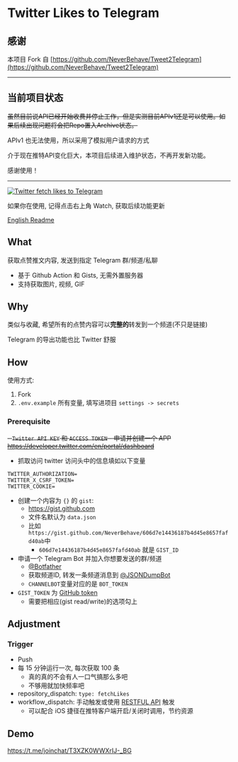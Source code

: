 # Twitter Likes to Telegram

## 感谢
本项目 Fork 自 [https://github.com/NeverBehave/Tweet2Telegram](https://github.com/NeverBehave/Tweet2Telegram)

---

## 当前项目状态

~~虽然目前说API已经开始收费并停止工作，但是实测目前APIv1还是可以使用。如果后续出现问题将会把Repo置入Archive状态。~~

APIv1 也无法使用，所以采用了模拟用户请求的方式

介于现在推特API变化巨大，本项目后续进入维护状态，不再开发新功能。

感谢使用！

---

[![Twitter fetch likes to Telegram](https://github.com/NeverBehave/Tweet2Telegram/actions/workflows/fetchLikes.yml/badge.svg?branch=main)](https://github.com/NeverBehave/Tweet2Telegram/actions/workflows/fetchLikes.yml)

如果你在使用, 记得点击右上角 Watch, 获取后续功能更新

[English Readme](./README.en.md)

## What 

获取点赞推文内容, 发送到指定 Telegram 群/频道/私聊

- 基于 Github Action 和 Gists, 无需外置服务器
- 支持获取图片, 视频, GIF

## Why

类似与收藏, 希望所有的点赞内容可以**完整的**转发到一个频道(不只是链接)

Telegram 的导出功能也比 Twitter 舒服

## How

使用方式:

1. Fork
2. `.env.example` 所有变量, 填写进项目 `settings -> secrets`

### Prerequisite

~~- `Twitter API KEY` 和 `ACCESS TOKEN`
    - 申请并创建一个 APP https://developer.twitter.com/en/portal/dashboard~~

- 抓取访问 twitter 访问头中的信息填如以下变量
```
TWITTER_AUTHORIZATION=
TWITTER_X_CSRF_TOKEN=
TWITTER_COOKIE=
```

- 创建一个内容为 `{}` 的 `gist`: 
    - https://gist.github.com
    - 文件名默认为 `data.json`
    - 比如`https://gist.github.com/NeverBehave/606d7e14436187b4d45e8657fafd40ab`中
        - `606d7e14436187b4d45e8657fafd40ab` 就是 `GIST_ID`
- 申请一个 Telegram Bot 并加入你想要发送的群/频道
    - [@Botfather](https://t.me/botfather)
    - 获取频道ID, 转发一条频道消息到 [@JSONDumpBot](https://t.me/JSONDumpBot)
    - `CHANNELBOT`变量对应的是 `BOT_TOKEN`
- `GIST_TOKEN` 为 [GitHub token](https://github.com/settings/tokens)
    - 需要把相应(gist read/write)的选项勾上

## Adjustment

### Trigger

- Push 
- 每 15 分钟运行一次, 每次获取 100 条
    - 真的真的不会有人一口气搞那么多吧
    - 不够用就加快频率吧
- repository_dispatch: `type: fetchLikes`
- workflow_dispatch: 手动触发或使用 [RESTFUL API](https://docs.github.com/en/rest/reference/actions#create-a-workflow-dispatch-event) 触发
    - 可以配合 iOS 捷径在推特客户端开启/关闭时调用，节约资源

## Demo

https://t.me/joinchat/T3XZK0WWXrIJ-_BG
